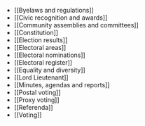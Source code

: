 - [[Byelaws and regulations]]
- [[Civic recognition and awards]]
- [[Community assemblies and committees]]
- [[Constitution]]
- [[Election results]]
- [[Electoral areas]]
- [[Electoral nominations]]
- [[Electoral register]]
- [[Equality and diversity]]
- [[Lord Lieutenant]]
- [[Minutes, agendas and reports]]
- [[Postal voting]]
- [[Proxy voting]]
- [[Referenda]]
- [[Voting]]
